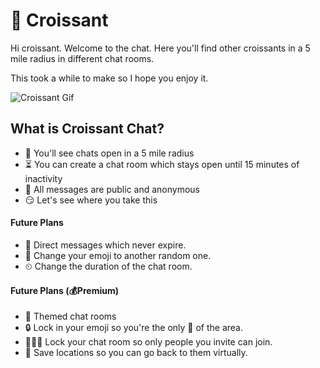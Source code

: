 # 🥐 Croissant

Hi croissant. Welcome to the chat. Here you'll find other croissants in a 5 mile radius in different chat rooms.

This took a while to make so I hope you enjoy it.

![Croissant Gif](https://media.tenor.com/3mHoPd3Wac4AAAAC/tysondang-thedanggang.gif)

## What is Croissant Chat?
- 🚗 You'll see chats open in a 5 mile radius
- ⏳ You can create a chat room which stays open until 15 minutes of inactivity
- 📢 All messages are public and anonymous
- 😏 Let's see where you take this

#### Future Plans
- 💬 Direct messages which never expire.
- 🍌 Change your emoji to another random one.
- ⏲ Change the duration of the chat room.

#### Future Plans (💰Premium)
- 🎠 Themed chat rooms
- 🔒 Lock in your emoji so you're the only 🍆 of the area.
- 🧑‍🤝‍🧑 Lock your chat room so only people you invite can join.
- 📍 Save locations so you can go back to them virtually.

